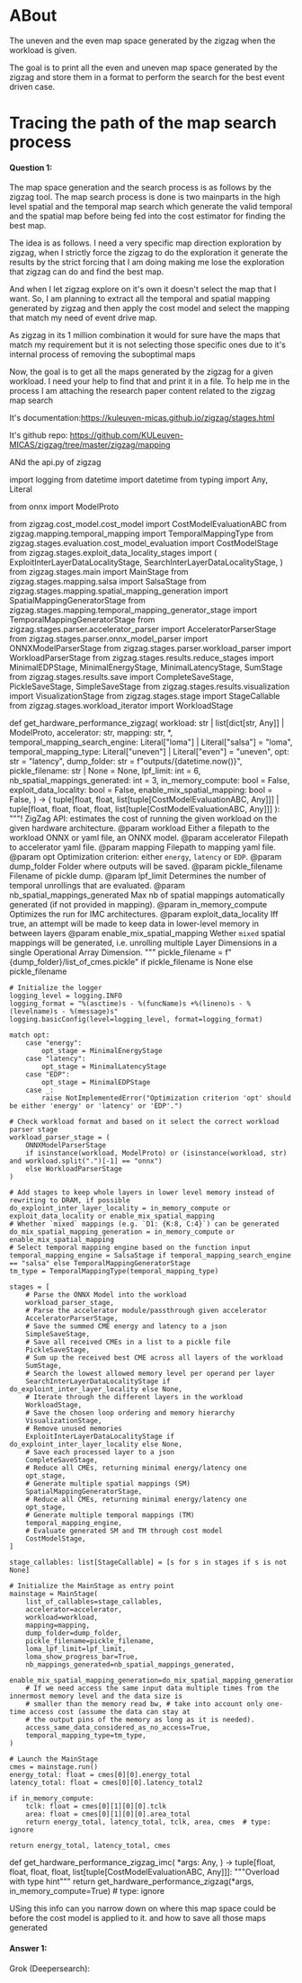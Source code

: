 # ABout

The uneven and the even map space generated by the zigzag when the workload is given.

The goal is to print all the even and uneven map space generated by the zigzag and store them in a format to perform the search for the best event driven case.

# Tracing the path of the map search process

#### Question 1:

The map space generation and the search process is as follows by the zigzag tool. The map search process is done is two mainparts in the high level spatial and the temporal map search which generate the valid temporal and the spatial map before being fed into the cost estimator for finding the best map.

The idea is as follows. I need a very specific map direction exploration by zigzag, when I strictly force the zigzag to do the exploration it generate the results by the strict forcing that I am doing making me lose the exploration that zigzag can do and find the best map.

And when I let zigzag explore on it's own it doesn't select the map that I want. So, I am planning to extract all the temporal and spatial mapping generated by zigzag and then apply the cost model and select the mapping that match my need of event drive map.

As zigzag in its 1 million combination it would for sure have the maps that match my requirement but it is not selecting those specific ones due to it's internal process of removing the suboptimal maps

Now, the goal is to get all the maps generated by the zigzag for a given workload. I need your help to find that and print it in a file. To help me in the process I am attaching the research paper content related to the zigzag map search

It's documentation:https://kuleuven-micas.github.io/zigzag/stages.html

It's github repo: https://github.com/KULeuven-MICAS/zigzag/tree/master/zigzag/mapping

ANd the api.py of zigzag

import logging
from datetime import datetime
from typing import Any, Literal

from onnx import ModelProto

from zigzag.cost_model.cost_model import CostModelEvaluationABC
from zigzag.mapping.temporal_mapping import TemporalMappingType
from zigzag.stages.evaluation.cost_model_evaluation import CostModelStage
from zigzag.stages.exploit_data_locality_stages import (
    ExploitInterLayerDataLocalityStage,
    SearchInterLayerDataLocalityStage,
)
from zigzag.stages.main import MainStage
from zigzag.stages.mapping.salsa import SalsaStage
from zigzag.stages.mapping.spatial_mapping_generation import SpatialMappingGeneratorStage
from zigzag.stages.mapping.temporal_mapping_generator_stage import TemporalMappingGeneratorStage
from zigzag.stages.parser.accelerator_parser import AcceleratorParserStage
from zigzag.stages.parser.onnx_model_parser import ONNXModelParserStage
from zigzag.stages.parser.workload_parser import WorkloadParserStage
from zigzag.stages.results.reduce_stages import MinimalEDPStage, MinimalEnergyStage, MinimalLatencyStage, SumStage
from zigzag.stages.results.save import CompleteSaveStage, PickleSaveStage, SimpleSaveStage
from zigzag.stages.results.visualization import VisualizationStage
from zigzag.stages.stage import StageCallable
from zigzag.stages.workload_iterator import WorkloadStage


def get_hardware_performance_zigzag(
    workload: str | list[dict[str, Any]] | ModelProto,
    accelerator: str,
    mapping: str,
    *,
    temporal_mapping_search_engine: Literal["loma"] | Literal["salsa"] = "loma",
    temporal_mapping_type: Literal["uneven"] | Literal["even"] = "uneven",
    opt: str = "latency",
    dump_folder: str = f"outputs/{datetime.now()}",
    pickle_filename: str | None = None,
    lpf_limit: int = 6,
    nb_spatial_mappings_generated: int = 3,
    in_memory_compute: bool = False,
    exploit_data_locality: bool = False,
    enable_mix_spatial_mapping: bool = False,
) -> (
    tuple[float, float, list[tuple[CostModelEvaluationABC, Any]]]
    | tuple[float, float, float, float, list[tuple[CostModelEvaluationABC, Any]]]
):
    """! ZigZag API: estimates the cost of running the given workload on the given hardware architecture.
    @param workload Either a filepath to the workload ONNX or yaml file, an ONNX model.
    @param accelerator Filepath to accelerator yaml file.
    @param mapping Filepath to mapping yaml file.
    @param opt Optimization criterion: either `energy`, `latency` or `EDP`.
    @param dump_folder Folder where outputs will be saved.
    @param pickle_filename Filename of pickle dump.
    @param lpf_limit Determines the number of temporal unrollings that are evaluated.
    @param nb_spatial_mappings_generated Max nb of spatial mappings automatically generated (if not provided in
        mapping).
    @param in_memory_compute Optimizes the run for IMC architectures.
    @param exploit_data_locality Iff true, an attempt will be made to keep data in lower-level memory in between layers
    @param enable_mix_spatial_mapping Wether `mixed` spatial mappings will be generated, i.e. unrolling multiple Layer
        Dimensions in a single Operational Array Dimension.
    """
    pickle_filename = f"{dump_folder}/list_of_cmes.pickle" if pickle_filename is None else pickle_filename

    # Initialize the logger
    logging_level = logging.INFO
    logging_format = "%(asctime)s - %(funcName)s +%(lineno)s - %(levelname)s - %(message)s"
    logging.basicConfig(level=logging_level, format=logging_format)

    match opt:
        case "energy":
            opt_stage = MinimalEnergyStage
        case "latency":
            opt_stage = MinimalLatencyStage
        case "EDP":
            opt_stage = MinimalEDPStage
        case _:
            raise NotImplementedError("Optimization criterion 'opt' should be either 'energy' or 'latency' or 'EDP'.")

    # Check workload format and based on it select the correct workload parser stage
    workload_parser_stage = (
        ONNXModelParserStage
        if isinstance(workload, ModelProto) or (isinstance(workload, str) and workload.split(".")[-1] == "onnx")
        else WorkloadParserStage
    )

    # Add stages to keep whole layers in lower level memory instead of rewriting to DRAM, if possible
    do_exploint_inter_layer_locality = in_memory_compute or exploit_data_locality or enable_mix_spatial_mapping
    # Whether `mixed` mappings (e.g. `D1: {K:8, C:4}`) can be generated
    do_mix_spatial_mapping_generation = in_memory_compute or enable_mix_spatial_mapping
    # Select temporal mapping engine based on the function input
    temporal_mapping_engine = SalsaStage if temporal_mapping_search_engine == "salsa" else TemporalMappingGeneratorStage
    tm_type = TemporalMappingType(temporal_mapping_type)

    stages = [
        # Parse the ONNX Model into the workload
        workload_parser_stage,
        # Parse the accelerator module/passthrough given accelerator
        AcceleratorParserStage,
        # Save the summed CME energy and latency to a json
        SimpleSaveStage,
        # Save all received CMEs in a list to a pickle file
        PickleSaveStage,
        # Sum up the received best CME across all layers of the workload
        SumStage,
        # Search the lowest allowed memory level per operand per layer
        SearchInterLayerDataLocalityStage if do_exploint_inter_layer_locality else None,
        # Iterate through the different layers in the workload
        WorkloadStage,
        # Save the chosen loop ordering and memory hierarchy
        VisualizationStage,
        # Remove unused memories
        ExploitInterLayerDataLocalityStage if do_exploint_inter_layer_locality else None,
        # Save each processed layer to a json
        CompleteSaveStage,
        # Reduce all CMEs, returning minimal energy/latency one
        opt_stage,
        # Generate multiple spatial mappings (SM)
        SpatialMappingGeneratorStage,
        # Reduce all CMEs, returning minimal energy/latency one
        opt_stage,
        # Generate multiple temporal mappings (TM)
        temporal_mapping_engine,
        # Evaluate generated SM and TM through cost model
        CostModelStage,
    ]

    stage_callables: list[StageCallable] = [s for s in stages if s is not None]

    # Initialize the MainStage as entry point
    mainstage = MainStage(
        list_of_callables=stage_callables,
        accelerator=accelerator,
        workload=workload,
        mapping=mapping,
        dump_folder=dump_folder,
        pickle_filename=pickle_filename,
        loma_lpf_limit=lpf_limit,
        loma_show_progress_bar=True,
        nb_mappings_generated=nb_spatial_mappings_generated,
        enable_mix_spatial_mapping_generation=do_mix_spatial_mapping_generation,
        # If we need access the same input data multiple times from the innermost memory level and the data size is
        # smaller than the memory read bw, # take into account only one-time access cost (assume the data can stay at
        # the output pins of the memory as long as it is needed).
        access_same_data_considered_as_no_access=True,
        temporal_mapping_type=tm_type,
    )

    # Launch the MainStage
    cmes = mainstage.run()
    energy_total: float = cmes[0][0].energy_total
    latency_total: float = cmes[0][0].latency_total2

    if in_memory_compute:
        tclk: float = cmes[0][1][0][0].tclk
        area: float = cmes[0][1][0][0].area_total
        return energy_total, latency_total, tclk, area, cmes  # type: ignore

    return energy_total, latency_total, cmes


def get_hardware_performance_zigzag_imc(
    *args: Any,
) -> tuple[float, float, float, float, list[tuple[CostModelEvaluationABC, Any]]]:
    """Overload with type hint"""
    return get_hardware_performance_zigzag(*args, in_memory_compute=True)  # type: ignore



USing this info can you narrow down on where this map space could be before the cost model is applied to it. and how to save all those maps generated

#### Answer 1:

Grok (Deepersearch):
